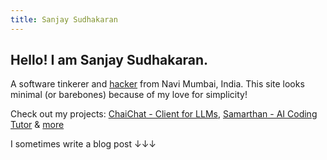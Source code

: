 ```yaml
---
title: Sanjay Sudhakaran
---
```


## Hello! I am Sanjay Sudhakaran.

A software tinkerer and [hacker](http://www.catb.org/jargon/html/H/hacker.html) from Navi Mumbai, India. This site looks minimal (or barebones) because of my love for simplicity!

Check out my projects: [ChaiChat - Client for LLMs](https://github.com/sanjayvs1/chaichat), [Samarthan - AI Coding Tutor](https://samarthan.vercel.app/ai-tutor) & [more](https://github.com/sanjayvs1)

I sometimes write a blog post ↓↓↓